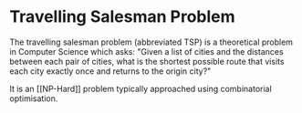 # Travelling Salesman Problem
The travelling salesman problem (abbreviated TSP) is a theoretical problem in Computer Science which asks: "Given a list of cities and the distances between each pair of cities, what is the shortest possible route that visits each city exactly once and returns to the origin city?"

It is an [[NP-Hard]] problem typically approached using combinatorial optimisation.
